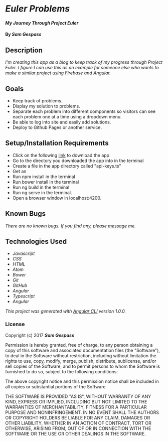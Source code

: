 # _Euler Problems_

#### _My Journey Through Project Euler_

#### By _**Sam Gespass**_

## Description

_I'm creating this app as a blog to keep track of my progress through Project Euler. I figure I can use this as an example for someone else who wants to make a similar project using Firebase and Angular._

## Goals

* Keep track of problems.
* Display my solution to problems.
* Separate each problem into different components so visitors can see each problem one at a time using a dropdown menu.
* Be able to log into site and easily add solutions.
* Deploy to Github Pages or another service.

## Setup/Installation Requirements

* Click on the following [link](https://github.com/darthtoad/Euler-Problems) to download the app
* Go to the directory you downloaded the app into in the terminal
* Create a file in the app directory called "api-keys.ts"
* Get an
* Run npm install in the terminal
* Run bower install in the terminal
* Run ng build in the terminal
* Run ng serve in the terminal.
* Open a browser window in localhost:4200.

## Known Bugs

_There are no known bugs. If you find any, please [message](mailto:darth.toad@gmail.com) me._

## Technologies Used

* _Javascript_
* _CSS_
* _HTML_
* _Atom_
* _Bower_
* _Git_
* _GitHub_
* _Angular_
* _Typescript_
* _Angular_

_This project was generated with [Angular CLI](https://github.com/angular/angular-cli) version 1.0.0._

### License

Copyright (c) 2017 ****_Sam Gespass_****

Permission is hereby granted, free of charge, to any person obtaining a copy of this software and associated documentation files (the "Software"), to deal in the Software without restriction, including without limitation the rights to use, copy, modify, merge, publish, distribute, sublicense, and/or sell copies of the Software, and to permit persons to whom the Software is furnished to do so, subject to the following conditions:

The above copyright notice and this permission notice shall be included in all copies or substantial portions of the Software.

THE SOFTWARE IS PROVIDED "AS IS", WITHOUT WARRANTY OF ANY KIND, EXPRESS OR IMPLIED, INCLUDING BUT NOT LIMITED TO THE WARRANTIES OF MERCHANTABILITY, FITNESS FOR A PARTICULAR PURPOSE AND NONINFRINGEMENT. IN NO EVENT SHALL THE AUTHORS OR COPYRIGHT HOLDERS BE LIABLE FOR ANY CLAIM, DAMAGES OR OTHER LIABILITY, WHETHER IN AN ACTION OF CONTRACT, TORT OR OTHERWISE, ARISING FROM, OUT OF OR IN CONNECTION WITH THE SOFTWARE OR THE USE OR OTHER DEALINGS IN THE SOFTWARE.
